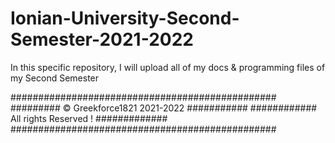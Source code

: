 # Ionian-University-Second-Semester-2021-2022
In this specific repository, I will upload all of my docs & programming files of my Second Semester



################################################
######### © Greekforce1821 2021-2022 ###########
############ All rights Reserved ! #############
################################################
